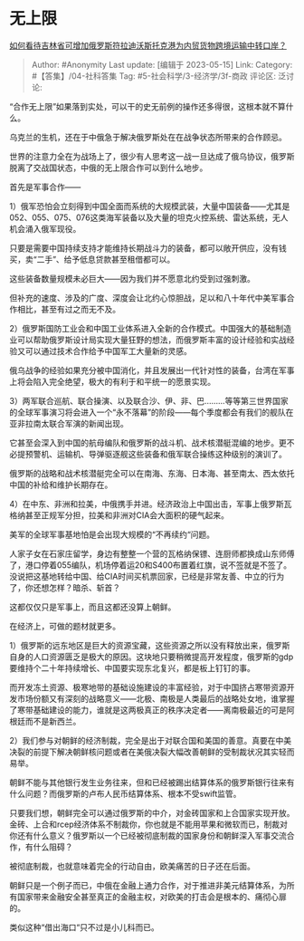 # 无上限
[如何看待吉林省可增加俄罗斯符拉迪沃斯托克港为内贸货物跨境运输中转口岸？](https://www.zhihu.com/question/600785911/answer/3028161870)

> Author: #Anonymity
> Last update: [编辑于 2023-05-15]
> Link:
> Category: #【答集】/04-社科答集
> Tag: #5-社会科学/3-经济学/3f-商政
> 评论区:
> 泛讨论:

“合作无上限”如果落到实处，可以干的史无前例的操作还多得很，这根本就不算什么。

乌克兰的生机，还在于中俄急于解决俄罗斯处在在战争状态所带来的合作顾忌。

世界的注意力全在为战场上了，很少有人思考这一战一旦达成了俄乌协议，俄罗斯脱离了交战国状态，中俄的无上限合作可以到什么地步。

首先是军事合作——

1）俄军恐怕会立刻得到中国全面而系统的大规模武装，大量中国装备——尤其是052、055、075、076这类海军装备以及大量的坦克火控系统、雷达系统，无人机会涌入俄军现役。

只要是需要中国持续支持才能维持长期战斗力的装备，都可以敞开供应，没有钱买，卖“二手”、给予低息贷款甚至租借都可以。

这些装备数量规模未必巨大——因为我们并不愿意北约受到过强刺激。

但补充的速度、涉及的广度、深度会让北约心惊胆战，足以和八十年代中美军事合作相比，甚至有过之而无不及。

2）俄罗斯国防工业会和中国工业体系进入全新的合作模式。中国强大的基础制造业可以帮助俄罗斯设计局实现大量狂野的想法，而俄罗斯丰富的设计经验和实战经验又可以通过技术合作给予中国军工大量新的灵感。

俄乌战争的经验如果充分被中国消化，并且发展出一代针对性的装备，台湾在军事上将会陷入完全绝望，极大的有利于和平统一的愿景实现。

3）两军联合巡航、联合操演、以及联合沙、伊、非、巴………等等第三世界国家的全球军事演习将会进入一个“永不落幕”的阶段——每个季度都会有我们的舰队在亚非拉南太联合军演的新闻出现。

它甚至会深入到中国的航母编队和俄罗斯的战斗机、战术核潜艇混编的地步。更不必提预警机、运输机、导弹驱逐舰这些装备和俄军联合操练这种级别的演训了。

俄罗斯的战略和战术核潜艇完全可以在南海、东海、日本海、甚至南太、西太依托中国的补给和维护长期存在。

4）在中东、非洲和拉美，中俄携手并进。经济政治上中国出击，军事上俄罗斯瓦格纳甚至正规军分担，拉美和非洲对CIA会大面积的硬气起来。

美军的全球军事基地怕是会出现大规模的“不再续约“问题。

人家子女在石家庄留学，身边有整整一个营的瓦格纳保镖、连厨师都换成山东师傅了，港口停着055编队，机场停着运20和S400布置着红旗，说不签就是不签了。没说把这基地转给中国、给CIA时间买机票回家，已经是非常友善、中立的行为了，你还想怎样？暗杀、斩首？

这都仅仅只是军事上，而且这都还没算上朝鲜。

在经济上，可做的题材就更多。

1）俄罗斯的远东地区是巨大的资源宝藏，这些资源之所以没有释放出来，俄罗斯自身的人口资源匮乏是极大的原因。这块地只要稍微提高开发程度，俄罗斯的gdp要维持个二十年持续增长、中国要实现东北复兴，都是板上钉钉的事。

而开发冻土资源、极寒地带的基础设施建设的丰富经验，对于中国挤占寒带资源开发市场份额又有深刻的战略意义——北极、南极是人类最后的战略处女地，谁掌握了寒带基础建设的能力，谁就是这两极真正的秩序决定者——离南极最近的可是阿根廷而不是新西兰。

2）我们参与对朝鲜的经济制裁，完全是出于对联合国和美国的善意。真要在中美决裂的前提下解决朝鲜核问题或者在美俄决裂大幅改善朝鲜的受制裁状况其实轻而易举。

朝鲜不能与其他银行发生业务往来，但和已经被踢出结算体系的俄罗斯银行往来有什么问题？而俄罗斯的卢布人民币结算体系、根本不受swift监管。

只要我们想，朝鲜完全可以通过俄罗斯的中介，对金砖国家和上合国家实现开放。金砖、上合和rcep经济体系不制裁你，你也就是不能用苹果和微软而已，制裁对你还有什么意义？俄罗斯以一个已经被彻底制裁的国家身份和朝鲜深入军事交流合作，有什么阻碍？

被彻底制裁，也就意味着完全的行动自由，欧美痛苦的日子还在后面。

朝鲜只是一个例子而已，中俄在金融上通力合作，对于推进非美元结算体系，为所有国家带来金融安全甚至真正的金融主权，对欧美的打击会是根本的、痛彻心扉的。

类似这种“借出海口“只不过是小儿科而已。
